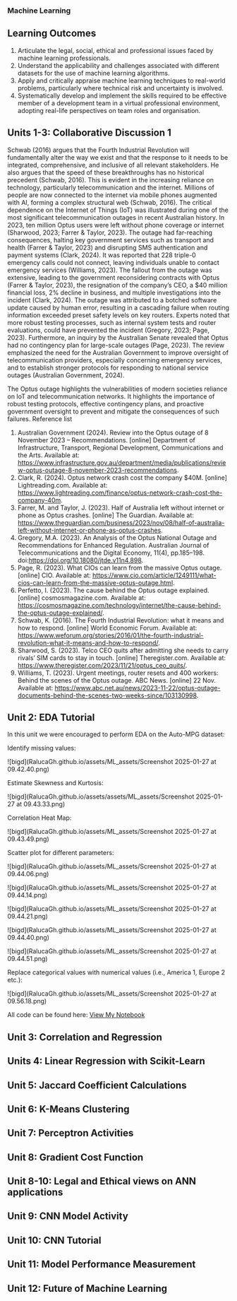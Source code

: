 ### Machine Learning

## Learning Outcomes 
1. Articulate the legal, social, ethical and professional issues faced by machine learning professionals.
2. Understand the applicability and challenges associated with different datasets for the use of machine learning algorithms.
3. Apply and critically appraise machine learning techniques to real-world problems, particularly where technical risk and uncertainty is involved.
4. Systematically develop and implement the skills required to be effective member of a development team in a virtual professional environment, adopting real-life perspectives on team roles and organisation.

## Units 1-3: Collaborative Discussion 1
Schwab (2016) argues that the Fourth Industrial Revolution will fundamentally alter the way we exist and that the response to it needs to be integrated, comprehensive, and inclusive of all relevant stakeholders. He also argues that the speed of these breakthroughs has no historical precedent (Schwab, 2016). This is evident in the increasing reliance on technology, particularly telecommunication and the internet. Millions of people are now connected to the internet via mobile phones augmented with AI, forming a complex structural web (Schwab, 2016). 
The critical dependence on the Internet of Things (IoT) was illustrated during one of the most significant telecommunication outages in recent Australian history. In 2023, ten million Optus users were left without phone coverage or internet (Sharwood, 2023; Farrer & Taylor, 2023). The outage had far-reaching consequences, halting key government services such as transport and health (Farrer & Taylor, 2023) and disrupting SMS authentication and payment systems (Clark, 2024). It was reported that 228 triple-0 emergency calls could not connect, leaving individuals unable to contact emergency services (Williams, 2023).
The fallout from the outage was extensive, leading to the government reconsidering contracts with Optus (Farrer & Taylor, 2023), the resignation of the company’s CEO, a $40 million financial loss, 2% decline in business, and multiple investigations into the incident (Clark, 2024). The outage was attributed to a botched software update caused by human error, resulting in a cascading failure when routing information exceeded preset safety levels on key routers. Experts noted that more robust testing processes, such as internal system tests and router evaluations, could have prevented the incident (Gregory, 2023; Page, 2023).
Furthermore, an inquiry by the Australian Senate revealed that Optus had no contingency plan for large-scale outages (Page, 2023). The review emphasized the need for the Australian Government to improve oversight of telecommunication providers, especially concerning emergency services, and to establish stronger protocols for responding to national service outages (Australian Government, 2024).

The Optus outage highlights the vulnerabilities of modern societies reliance on IoT and telecommunication networks. It highlights the importance of robust testing protocols, effective contingency plans, and proactive government oversight to prevent and mitigate the consequences of such failures. 
Reference list
1.	Australian Government (2024). Review into the Optus outage of 8 November 2023 – Recommendations. [online] Department of Infrastructure, Transport, Regional Development, Communications and the Arts. Available at: https://www.infrastructure.gov.au/department/media/publications/review-optus-outage-8-november-2023-recommendations.
2.	Clark, R. (2024). Optus network crash cost the company $40M. [online] Lightreading.com. Available at: https://www.lightreading.com/finance/optus-network-crash-cost-the-company-40m.
3.	Farrer, M. and Taylor, J. (2023). Half of Australia left without internet or phone as Optus crashes. [online] The Guardian. Available at: https://www.theguardian.com/business/2023/nov/08/half-of-australia-left-without-internet-or-phone-as-optus-crashes.
4.	Gregory, M.A. (2023). An Analysis of the Optus National Outage and Recommendations for Enhanced Regulation. Australian Journal of Telecommunications and the Digital Economy, 11(4), pp.185–198. doi:https://doi.org/10.18080/jtde.v11n4.898.
5.	Page, R. (2023). What CIOs can learn from the massive Optus outage. [online] CIO. Available at: https://www.cio.com/article/1249111/what-cios-can-learn-from-the-massive-optus-outage.html.
6.	Perfetto, I. (2023). The cause behind the Optus outage explained. [online] cosmosmagazine.com. Available at: https://cosmosmagazine.com/technology/internet/the-cause-behind-the-optus-outage-explained/.
7.	Schwab, K. (2016). The Fourth Industrial Revolution: what it means and how to respond. [online] World Economic Forum. Available at: https://www.weforum.org/stories/2016/01/the-fourth-industrial-revolution-what-it-means-and-how-to-respond/.
8.	Sharwood, S. (2023). Telco CEO quits after admitting she needs to carry rivals’ SIM cards to stay in touch. [online] Theregister.com. Available at: https://www.theregister.com/2023/11/21/optus_ceo_quits/.
9.	Williams, T. (2023). Urgent meetings, router resets and 400 workers: Behind the scenes of the Optus outage. ABC News. [online] 22 Nov. Available at: https://www.abc.net.au/news/2023-11-22/optus-outage-documents-behind-the-scenes-two-weeks-since/103130998.

## Unit 2: EDA Tutorial

In this unit we were encouraged to perform EDA on the Auto-MPG dataset:

Identify missing values:

![bigd](RalucaGh.github.io/assets/ML_assets/Screenshot 2025-01-27 at 09.42.40.png)

Estimate Skewness and Kurtosis:

![bigd](RalucaGh.github.io/assets/assets/ML_assets/Screenshot 2025-01-27 at 09.43.33.png)

Correlation Heat Map:

![bigd](RalucaGh.github.io/assets/ML_assets/Screenshot 2025-01-27 at 09.43.49.png)

Scatter plot for different parameters:

![bigd](RalucaGh.github.io/assets/ML_assets/Screenshot 2025-01-27 at 09.44.06.png)

![bigd](RalucaGh.github.io/assets/ML_assets/Screenshot 2025-01-27 at 09.44.14.png)

![bigd](RalucaGh.github.io/assets/ML_assets/Screenshot 2025-01-27 at 09.44.21.png)

![bigd](RalucaGh.github.io/assets/ML_assets/Screenshot 2025-01-27 at 09.44.40.png)

![bigd](RalucaGh.github.io/assets/ML_assets/Screenshot 2025-01-27 at 09.44.51.png)


Replace categorical values with numerical values (i.e., America 1, Europe 2 etc.):

![bigd](RalucaGh.github.io/assets/ML_assets/Screenshot 2025-01-27 at 09.56.18.png)

All code can be found here: [View My Notebook](https://RalucaGh.github.io/assets/ML_assets/unit2ML.ipynb)



## Unit 3: Correlation and Regression


## Units 4: Linear Regression with Scikit-Learn


## Unit 5: Jaccard Coefficient Calculations


## Unit 6: K-Means Clustering


## Unit 7: Perceptron Activities

## Unit 8: Gradient Cost Function

## Unit 8-10: Legal and Ethical views on ANN applications

## Unit 9: CNN Model Activity

## Unit 10: CNN Tutorial

## Unit 11: Model Performance Measurement

## Unit 12: Future of Machine Learning



 

